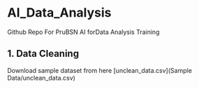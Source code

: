 # AI_Data_Analysis
Github Repo For PruBSN AI forData Analysis Training

## 1. Data Cleaning

Download sample dataset from here [unclean_data.csv](Sample Data/unclean_data.csv)


